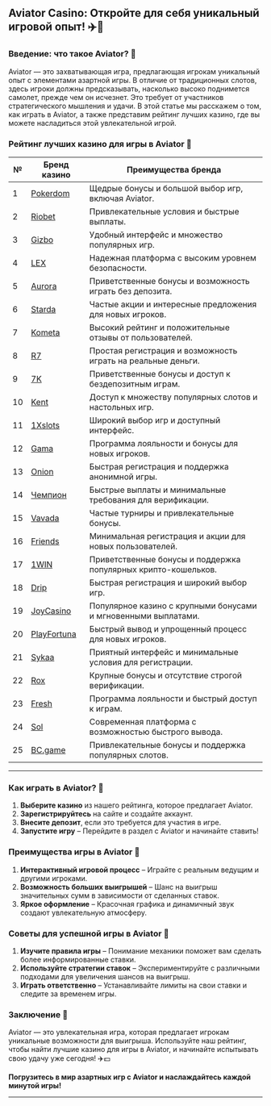 ## Aviator Casino: Откройте для себя уникальный игровой опыт! ✈️🎰

### Введение: что такое Aviator? 🎯

Aviator — это захватывающая игра, предлагающая игрокам уникальный опыт с элементами азартной игры. В отличие от традиционных слотов, здесь игроки должны предсказывать, насколько высоко поднимется самолет, прежде чем он исчезнет. Это требует от участников стратегического мышления и удачи. В этой статье мы расскажем о том, как играть в Aviator, а также представим рейтинг лучших казино, где вы можете насладиться этой увлекательной игрой.

### Рейтинг лучших казино для игры в Aviator 🏅

| №  | Бренд казино  | Преимущества бренда                                            |
|----|---------------|---------------------------------------------------------------|
| 1  | [Pokerdom](https://brandplay.link/4k77v2yx) | Щедрые бонусы и большой выбор игр, включая Aviator.        |
| 2  | [Riobet](https://brandplay.link/7xBLTPyj) | Привлекательные условия и быстрые выплаты.                   |
| 3  | [Gizbo](https://brandplay.link/bprXw4YV) | Удобный интерфейс и множество популярных игр.                |
| 4  | [LEX](https://brandplay.link/zW4hdDFV) | Надежная платформа с высоким уровнем безопасности.          |
| 5  | [Aurora](https://10trafic-stat2.com/click/668546556bcc6313411604bd/6766/13032/subaccount) | Приветственные бонусы и возможность играть без депозита.     |
| 6  | [Starda](https://brandplay.link/fB7xwRFL) | Частые акции и интересные предложения для новых игроков.      |
| 7  | [Kometa](https://brandplay.link/8ZymQJV8) | Высокий рейтинг и положительные отзывы от пользователей.      |
| 8  | [R7](https://brandplay.link/bMd3Yjsw) | Простая регистрация и возможность играть на реальные деньги.  |
| 9  | [7K](https://brandplay.link/BvQyFShp) | Приветственные бонусы и доступ к бездепозитным играм.       |
| 10 | [Kent](https://brandplay.link/Fv2WP3js) | Доступ к множеству популярных слотов и настольных игр.       |
| 11 | [1Xslots](https://brandplay.link/hSB1khtr) | Широкий выбор игр и доступный интерфейс.                     |
| 12 | [Gama](https://brandplay.link/j6NMKsDz) | Программа лояльности и бонусы для новых игроков.              |
| 13 | [Onion](https://brandplay.link/zBGRVpQ9) | Быстрая регистрация и поддержка анонимной игры.              |
| 14 | [Чемпион](https://temon-gter.cfd/go/lRq?p80412p304504pcc44t17455) | Быстрые выплаты и минимальные требования для верификации.    |
| 15 | [Vavada](https://vavadapartner.pro/?promo=ea5c9275-6854-4505-94fc-95ab18221945-linkb2) | Частые турниры и привлекательные бонусы.                      |
| 16 | [Friends](https://gofriends.vc/linkb2) | Минимальная регистрация и акции для новых пользователей.      |
| 17 | [1WIN](https://brandplay.link/smXVpBbG) | Приветственные бонусы и поддержка популярных крипто-кошельков. |
| 18 | [Drip](https://drp-ircp01.com/c07e6a3db) | Быстрая регистрация и широкий выбор игр.                     |
| 19 | [JoyCasino](https://rpc30.call2me.pro/?/ru/registration?apkpop=0&partner=p24970p3291217pc98f) | Популярное казино с крупными бонусами и мгновенными выплатами. |
| 20 | [PlayFortuna](https://fortunapromo.net/alt/playfortuna/registration?0dc4a9362a71feb7e3f165fb8e766f70) | Быстрый вывод и упрощенный процесс для новых игроков.        |
| 21 | [Sykaa](https://s-two-way.com/?source=linkb2&pid=30697) | Приятный интерфейс и минимальные условия для регистрации.     |
| 22 | [Rox](https://rox-pvwfpjgcxe.com/cb1ee18a5) | Крупные бонусы и отсутствие строгой верификации.              |
| 23 | [Fresh](https://fresh-eumwkxwao.com/c3f7b485d) | Программа лояльности и быстрый доступ к играм.                |
| 24 | [Sol](https://sol-mmtdzfbaco.com/cb2415bca) | Современная платформа с возможностью быстрого вывода.         |
| 25 | [BC.game](https://partnerbcgame.com/dcc53d441) | Привлекательные бонусы и поддержка популярных слотов.         |

---

### Как играть в Aviator? 🎲

1. **Выберите казино** из нашего рейтинга, которое предлагает Aviator.
2. **Зарегистрируйтесь** на сайте и создайте аккаунт.
3. **Внесите депозит**, если это требуется для участия в игре.
4. **Запустите игру** – Перейдите в раздел с Aviator и начинайте ставить!

### Преимущества игры в Aviator 🎉

1. **Интерактивный игровой процесс** – Играйте с реальным ведущим и другими игроками.
2. **Возможность больших выигрышей** – Шанс на выигрыш значительных сумм в зависимости от сделанных ставок.
3. **Яркое оформление** – Красочная графика и динамичный звук создают увлекательную атмосферу.

### Советы для успешной игры в Aviator 🎯

1. **Изучите правила игры** – Понимание механики поможет вам сделать более информированные ставки.
2. **Используйте стратегии ставок** – Экспериментируйте с различными подходами для увеличения шансов на выигрыш.
3. **Играть ответственно** – Устанавливайте лимиты на свои ставки и следите за временем игры.

### Заключение 📝

Aviator — это увлекательная игра, которая предлагает игрокам уникальные возможности для выигрыша. Используйте наш рейтинг, чтобы найти лучшие казино для игры в Aviator, и начинайте испытывать свою удачу уже сегодня! ✈️💵

**Погрузитесь в мир азартных игр с Aviator и наслаждайтесь каждой минутой игры!**

---
